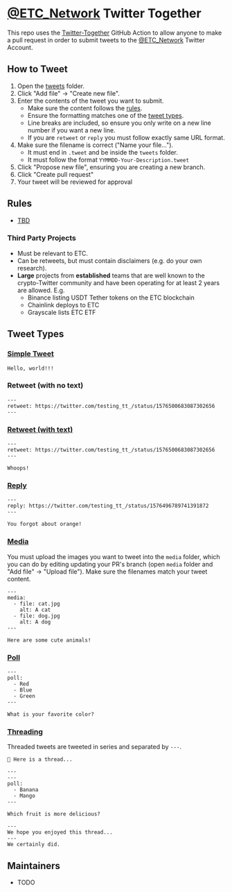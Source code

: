 # [@ETC_Network](https://twitter.com/ETC_Network) Twitter Together

This repo uses the [Twitter-Together](https://github.com/twitter-together/action/) GitHub Action to allow anyone to make a pull request in order to submit tweets to the [@ETC_Network](https://twitter.com/ETC_Network) Twitter Account.

## How to Tweet

1. Open the [tweets](./tweets/) folder.
1. Click "Add file" -> "Create new file".
1. Enter the contents of the tweet you want to submit. 
    - Make sure the content follows the [rules](#Rules).
    - Ensure the formatting matches one of the [tweet types](#Tweet-Types).
    - Line breaks are included, so ensure you only write on a new line number if you want a new line.
    - If you are `retweet` or `reply` you must follow exactly same URL format.
1. Make sure the filename is correct ("Name your file...").
    - It must end in `.tweet` and be inside the `tweets` folder. 
    - It must follow the format `YYMMDD-Your-Description.tweet`
1. Click "Propose new file", ensuring you are creating a new branch.
1. Click "Create pull request"
1. Your tweet will be reviewed for approval

## Rules

- [TBD](https://github.com/ethereumclassic/twitter-together/issues/15)


### Third Party Projects

- Must be relevant to ETC.
- Can be retweets, but must contain disclaimers (e.g. do your own research).
- **Large** projects from **established** teams that are well known to the crypto-Twitter community and have been operating for at least 2 years are allowed. E.g.
  - Binance listing USDT Tether tokens on the ETC blockchain
  - Chainlink deploys to ETC
  - Grayscale lists ETC ETF


## Tweet Types

### [Simple Tweet](https://twitter.com/testing_tt_/status/1575821590381690881)

```tweet
Hello, world!!!
```

### Retweet (with no text)

```tweet
---
retweet: https://twitter.com/testing_tt_/status/1576500683087302656
---
```

### [Retweet (with text)](https://twitter.com/testing_tt_/status/1576502768604512256)

```tweet
---
retweet: https://twitter.com/testing_tt_/status/1576500683087302656
---

Whoops!
```

### [Reply](https://twitter.com/testing_tt_/status/1576500683087302656#m)

```tweet
---
reply: https://twitter.com/testing_tt_/status/1576496789741391872
---

You forgot about orange!
```

### [Media](https://twitter.com/testing_tt_/status/1576505043838181377#m)

You must upload the images you want to tweet into the `media` folder, which you can do by editing updating your PR's branch (open `media` folder and "Add file" -> "Upload file"). Make sure the filenames match your tweet content.

```tweet
---
media:
  - file: cat.jpg
    alt: A cat
  - file: dog.jpg
    alt: A dog
---

Here are some cute animals!
```

### [Poll](https://twitter.com/testing_tt_/status/1576496789741391872)

```tweet
---
poll:
  - Red
  - Blue
  - Green
---

What is your favorite color?
```

### [Threading](https://twitter.com/testing_tt_/status/1576508829965197314)

Threaded tweets are tweeted in series and separated by `---`.


```tweet
🧵 Here is a thread...

---
---
poll:
  - Banana
  - Mango
---

Which fruit is more delicious?

---
We hope you enjoyed this thread...
---
We certainly did.
```

## Maintainers

- TODO
